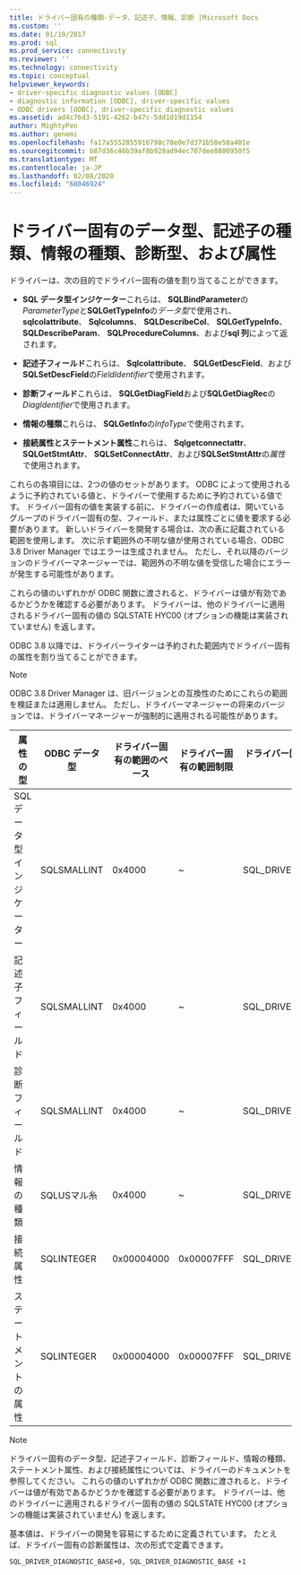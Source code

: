 ```yaml
---
title: ドライバー固有の種類-データ、記述子、情報、診断 |Microsoft Docs
ms.custom: ''
ms.date: 01/19/2017
ms.prod: sql
ms.prod_service: connectivity
ms.reviewer: ''
ms.technology: connectivity
ms.topic: conceptual
helpviewer_keywords:
- driver-specific diagnostic values [ODBC]
- diagnostic information [ODBC], driver-specific values
- ODBC drivers [ODBC], driver-specific diagnostic values
ms.assetid: ad4c76d3-5191-4262-b47c-5dd1d19d1154
author: MightyPen
ms.author: genemi
ms.openlocfilehash: fa17a5552855916798c78e0e7d371b58e58a401e
ms.sourcegitcommit: b87d36c46b39af8b929ad94ec707dee8800950f5
ms.translationtype: MT
ms.contentlocale: ja-JP
ms.lasthandoff: 02/08/2020
ms.locfileid: "68046924"
---
```

# <a name="driver-specific-data-types-descriptor-types-information-types-diagnostic-types-and-attributes"></a>ドライバー固有のデータ型、記述子の種類、情報の種類、診断型、および属性
ドライバーは、次の目的でドライバー固有の値を割り当てることができます。  
  
-   **SQL データ型インジケーター**これらは、 **SQLBindParameter**の*ParameterType*と**SQLGetTypeInfo**の*データ型*で使用され、 **sqlcolattribute**、 **Sqlcolumns**、 **SQLDescribeCol**、 **SQLGetTypeInfo**、 **SQLDescribeParam**、 **SQLProcedureColumns**、および**sql 列**によって返されます。  
  
-   **記述子フィールド**これらは、 **Sqlcolattribute**、 **SQLGetDescField**、および**SQLSetDescField**の*FieldIdentifier*で使用されます。  
  
-   **診断フィールド**これらは、 **SQLGetDiagField**および**SQLGetDiagRec**の*DiagIdentifier*で使用されます。  
  
-   **情報の種類**これらは、 **SQLGetInfo**の*InfoType*で使用されます。  
  
-   **接続属性とステートメント属性**これらは、 **Sqlgetconnectattr**、 **SQLGetStmtAttr**、 **SQLSetConnectAttr**、および**SQLSetStmtAttr**の*属性*で使用されます。  
  
 これらの各項目には、2つの値のセットがあります。 ODBC によって使用されるように予約されている値と、ドライバーで使用するために予約されている値です。 ドライバー固有の値を実装する前に、ドライバーの作成者は、開いているグループのドライバー固有の型、フィールド、または属性ごとに値を要求する必要があります。 新しいドライバーを開発する場合は、次の表に記載されている範囲を使用します。 次に示す範囲外の不明な値が使用されている場合、ODBC 3.8 Driver Manager ではエラーは生成されません。 ただし、それ以降のバージョンのドライバーマネージャーでは、範囲外の不明な値を受信した場合にエラーが発生する可能性があります。  
  
 これらの値のいずれかが ODBC 関数に渡されると、ドライバーは値が有効であるかどうかを確認する必要があります。 ドライバーは、他のドライバーに適用されるドライバー固有の値の SQLSTATE HYC00 (オプションの機能は実装されていません) を返します。  
  
 ODBC 3.8 以降では、ドライバーライターは予約された範囲内でドライバー固有の属性を割り当てることができます。  
  
> [!NOTE]  
>  ODBC 3.8 Driver Manager は、旧バージョンとの互換性のためにこれらの範囲を検証または適用しません。 ただし、ドライバーマネージャーの将来のバージョンでは、ドライバーマネージャーが強制的に適用される可能性があります。  
  
|属性の型|ODBC データ型|ドライバー固有の範囲のベース|ドライバー固有の範囲制限|ドライバー固有の値範囲ベースの ODBC 定数|  
|--------------------|--------------------|---------------------------------|----------------------------------|---------------------------------------------------------|  
|SQL データ型インジケーター|SQLSMALLINT|0x4000|~|SQL_DRIVER_SQL_TYPE_BASE|  
|記述子フィールド|SQLSMALLINT|0x4000|~|SQL_DRIVER_DESCRIPTOR_BASE|  
|診断フィールド|SQLSMALLINT|0x4000|~|SQL_DRIVER_DIAGNOSTIC_BASE|  
|情報の種類|SQLUSマル糸|0x4000|~|SQL_DRIVER_INFO_TYPE_BASE|  
|接続属性|SQLINTEGER|0x00004000|0x00007FFF|SQL_DRIVER_CONNECT_ATTR_BASE|  
|ステートメントの属性|SQLINTEGER|0x00004000|0x00007FFF|SQL_DRIVER_STATEMENT_ATTR_BASE|  
  
> [!NOTE]  
>  ドライバー固有のデータ型、記述子フィールド、診断フィールド、情報の種類、ステートメント属性、および接続属性については、ドライバーのドキュメントを参照してください。 これらの値のいずれかが ODBC 関数に渡されると、ドライバーは値が有効であるかどうかを確認する必要があります。 ドライバーは、他のドライバーに適用されるドライバー固有の値の SQLSTATE HYC00 (オプションの機能は実装されていません) を返します。  
  
 基本値は、ドライバーの開発を容易にするために定義されています。 たとえば、ドライバー固有の診断属性は、次の形式で定義できます。  
  
```  
SQL_DRIVER_DIAGNOSTIC_BASE+0, SQL_DRIVER_DIAGNOSTIC_BASE +1  
```
